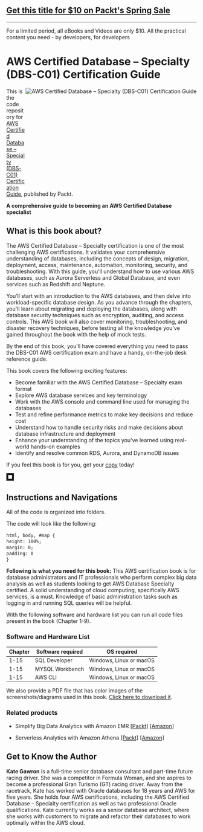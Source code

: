 ## [Get this title for $10 on Packt's Spring Sale](https://www.packt.com/B17907?utm_source=github&utm_medium=packt-github-repo&utm_campaign=spring_10_dollar_2022)
-----
For a limited period, all eBooks and Videos are only $10. All the practical content you need \- by developers, for developers

# AWS Certified Database – Specialty (DBS-C01) Certification Guide				

<a href="https://www.packtpub.com/product/aws-certified-database-specialty-dbs-c01-certification-guide/9781803243108"><img src="https://static.packt-cdn.com/products/9781803243108/cover/smaller" alt="AWS Certified Database – Specialty (DBS-C01) Certification Guide	" height="256px" align="right"></a>

This is the code repository for [AWS Certified Database – Specialty (DBS-C01) Certification Guide](https://www.packtpub.com/product/aws-certified-database-specialty-dbs-c01-certification-guide/9781803243108), published by Packt.

**A comprehensive guide to becoming an AWS Certified Database specialist**

## What is this book about?

The AWS Certified Database – Specialty certification is one of the most challenging AWS certifications. It validates your comprehensive understanding of databases, including the concepts of design, migration, deployment, access, maintenance, automation, monitoring, security, and troubleshooting. With this guide, you'll understand how to use various AWS databases, such as Aurora Serverless and Global Database, and even services such as Redshift and Neptune.

You’ll start with an introduction to the AWS databases, and then delve into workload-specific database design. As you advance through the chapters, you'll learn about migrating and deploying the databases, along with database security techniques such as encryption, auditing, and access controls. This AWS book will also cover monitoring, troubleshooting, and disaster recovery techniques, before testing all the knowledge you've gained throughout the book with the help of mock tests.

By the end of this book, you'll have covered everything you need to pass the DBS-C01 AWS certification exam and have a handy, on-the-job desk reference guide.

This book covers the following exciting features: 
* Become familiar with the AWS Certified Database – Specialty exam format
* Explore AWS database services and key terminology
* Work with the AWS console and command line used for managing the databases
* Test and refine performance metrics to make key decisions and reduce cost
* Understand how to handle security risks and make decisions about database infrastructure and deployment
* Enhance your understanding of the topics you've learned using real-world hands-on examples
* Identify and resolve common RDS, Aurora, and DynamoDB issues

If you feel this book is for you, get your [copy](https://www.amazon.in/AWS-Certified-Database-Certification-comprehensive-ebook/dp/B09TPFDB6H/ref=sr_1_1?crid=IBLH1HTT9QAU&keywords=AWS+Certified+Database+%E2%80%93+Specialty+%28DBS-C01%29+Certification+Guide&qid=1652041537&sprefix=aws+certified+database+specialty+dbs-c01+certification+guide%2Caps%2C302&sr=8-1) today!

<a href="https://www.packtpub.com/product/aws-certified-database-specialty-dbs-c01-certification-guide/9781803243108"><img src="https://raw.githubusercontent.com/PacktPublishing/GitHub/master/GitHub.png" alt="https://www.packtpub.com/" border="5" /></a>

## Instructions and Navigations
All of the code is organized into folders.

The code will look like the following:
```
html, body, #map {
height: 100%;
margin: 0;
padding: 0
}
```

**Following is what you need for this book:**
This AWS certification book is for database administrators and IT professionals who perform complex big data analysis as well as students looking to get AWS Database Specialty certified. A solid understanding of cloud computing, specifically AWS services, is a must. Knowledge of basic administration tasks such as logging in and running SQL queries will be helpful.		

With the following software and hardware list you can run all code files present in the book (Chapter 1-9).

### Software and Hardware List

| Chapter  | Software required                                                                    | OS required                        |
| -------- | -------------------------------------------------------------------------------------| -----------------------------------|
|  	1-15	   |   SQL Developer                                			  | Windows, Linux or macOS| 
|  	1-15	   |   MYSQL Workbench                                			  | Windows, Linux or macOS| 
|  	1-15	   |   AWS CLI                                			  | Windows, Linux or macOS| 

We also provide a PDF file that has color images of the screenshots/diagrams used in this book. [Click here to download it](https://static.packt-cdn.com/downloads/9781803243108_ColorImages.pdf).

### Related products <Other books you may enjoy>
* Simplify Big Data Analytics with Amazon EMR  [[Packt]](https://www.packtpub.com/product/simplify-big-data-analytics-with-amazon-emr/9781801071079) [[Amazon]](https://www.amazon.in/Simplify-Big-Data-Analytics-Amazon/dp/1801071071/ref=sr_1_1?crid=1WRKAQ1O45ELT&keywords=Simplify+Big+Data+Analytics+with+Amazon+EMR&qid=1652042077&sprefix=limitless+analytics+with+azure+synapse%2Caps%2C1169&sr=8-1)
  
* Serverless Analytics with Amazon Athena  [[Packt]](https://www.packtpub.com/product/serverless-analytics-with-amazon-athena/9781800562349) [[Amazon]](https://www.amazon.in/Serverless-Analytics-Amazon-Athena-semi-structured/dp/1800562349/ref=sr_1_1?crid=2M850A9BTIH4V&keywords=Serverless+Analytics+with+Amazon+Athena&qid=1652042152&sprefix=serverless+analytics+with+amazon+athena%2Caps%2C318&sr=8-1)
  
## Get to Know the Author
**Kate Gawron** is a full-time senior database consultant and part-time future racing driver. She was a competitor in Formula Woman, and she aspires to become a professional Gran Turismo (GT) racing driver. Away from the racetrack, Kate has worked with Oracle databases for 18 years and AWS for five years. She holds four AWS certifications, including the AWS Certified Database – Specialty certification as well as two professional Oracle qualifications. Kate currently works as a senior database architect, where she works with customers to migrate and refactor their databases to work optimally within the AWS cloud.
